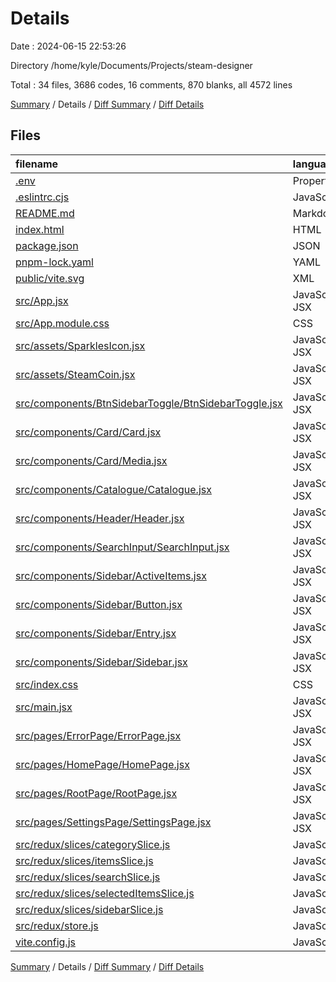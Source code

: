 # Details

Date : 2024-06-15 22:53:26

Directory /home/kyle/Documents/Projects/steam-designer

Total : 34 files,  3686 codes, 16 comments, 870 blanks, all 4572 lines

[Summary](results.md) / Details / [Diff Summary](diff.md) / [Diff Details](diff-details.md)

## Files
| filename | language | code | comment | blank | total |
| :--- | :--- | ---: | ---: | ---: | ---: |
| [.env](/.env) | Properties | 1 | 0 | 1 | 2 |
| [.eslintrc.cjs](/.eslintrc.cjs) | JavaScript | 21 | 0 | 1 | 22 |
| [README.md](/README.md) | Markdown | 24 | 0 | 9 | 33 |
| [index.html](/index.html) | HTML | 19 | 0 | 2 | 21 |
| [package.json](/package.json) | JSON | 36 | 0 | 1 | 37 |
| [pnpm-lock.yaml](/pnpm-lock.yaml) | YAML | 2,486 | 0 | 718 | 3,204 |
| [public/vite.svg](/public/vite.svg) | XML | 1 | 0 | 0 | 1 |
| [src/App.jsx](/src/App.jsx) | JavaScript JSX | 30 | 0 | 3 | 33 |
| [src/App.module.css](/src/App.module.css) | CSS | 48 | 6 | 9 | 63 |
| [src/assets/SparklesIcon.jsx](/src/assets/SparklesIcon.jsx) | JavaScript JSX | 35 | 0 | 1 | 36 |
| [src/assets/SteamCoin.jsx](/src/assets/SteamCoin.jsx) | JavaScript JSX | 92 | 0 | 2 | 94 |
| [src/components/BtnSidebarToggle/BtnSidebarToggle.jsx](/src/components/BtnSidebarToggle/BtnSidebarToggle.jsx) | JavaScript JSX | 34 | 0 | 5 | 39 |
| [src/components/Card/Card.jsx](/src/components/Card/Card.jsx) | JavaScript JSX | 173 | 0 | 16 | 189 |
| [src/components/Card/Media.jsx](/src/components/Card/Media.jsx) | JavaScript JSX | 31 | 0 | 4 | 35 |
| [src/components/Catalogue/Catalogue.jsx](/src/components/Catalogue/Catalogue.jsx) | JavaScript JSX | 74 | 3 | 9 | 86 |
| [src/components/Header/Header.jsx](/src/components/Header/Header.jsx) | JavaScript JSX | 41 | 0 | 5 | 46 |
| [src/components/SearchInput/SearchInput.jsx](/src/components/SearchInput/SearchInput.jsx) | JavaScript JSX | 49 | 0 | 7 | 56 |
| [src/components/Sidebar/ActiveItems.jsx](/src/components/Sidebar/ActiveItems.jsx) | JavaScript JSX | 47 | 0 | 6 | 53 |
| [src/components/Sidebar/Button.jsx](/src/components/Sidebar/Button.jsx) | JavaScript JSX | 48 | 4 | 3 | 55 |
| [src/components/Sidebar/Entry.jsx](/src/components/Sidebar/Entry.jsx) | JavaScript JSX | 54 | 0 | 5 | 59 |
| [src/components/Sidebar/Sidebar.jsx](/src/components/Sidebar/Sidebar.jsx) | JavaScript JSX | 67 | 0 | 5 | 72 |
| [src/index.css](/src/index.css) | CSS | 16 | 1 | 4 | 21 |
| [src/main.jsx](/src/main.jsx) | JavaScript JSX | 11 | 0 | 5 | 16 |
| [src/pages/ErrorPage/ErrorPage.jsx](/src/pages/ErrorPage/ErrorPage.jsx) | JavaScript JSX | 14 | 0 | 3 | 17 |
| [src/pages/HomePage/HomePage.jsx](/src/pages/HomePage/HomePage.jsx) | JavaScript JSX | 19 | 0 | 3 | 22 |
| [src/pages/RootPage/RootPage.jsx](/src/pages/RootPage/RootPage.jsx) | JavaScript JSX | 10 | 0 | 2 | 12 |
| [src/pages/SettingsPage/SettingsPage.jsx](/src/pages/SettingsPage/SettingsPage.jsx) | JavaScript JSX | 4 | 0 | 2 | 6 |
| [src/redux/slices/categorySlice.js](/src/redux/slices/categorySlice.js) | JavaScript | 34 | 0 | 6 | 40 |
| [src/redux/slices/itemsSlice.js](/src/redux/slices/itemsSlice.js) | JavaScript | 58 | 1 | 11 | 70 |
| [src/redux/slices/searchSlice.js](/src/redux/slices/searchSlice.js) | JavaScript | 16 | 0 | 6 | 22 |
| [src/redux/slices/selectedItemsSlice.js](/src/redux/slices/selectedItemsSlice.js) | JavaScript | 57 | 0 | 6 | 63 |
| [src/redux/slices/sidebarSlice.js](/src/redux/slices/sidebarSlice.js) | JavaScript | 16 | 0 | 6 | 22 |
| [src/redux/store.js](/src/redux/store.js) | JavaScript | 15 | 0 | 2 | 17 |
| [vite.config.js](/vite.config.js) | JavaScript | 5 | 1 | 2 | 8 |

[Summary](results.md) / Details / [Diff Summary](diff.md) / [Diff Details](diff-details.md)